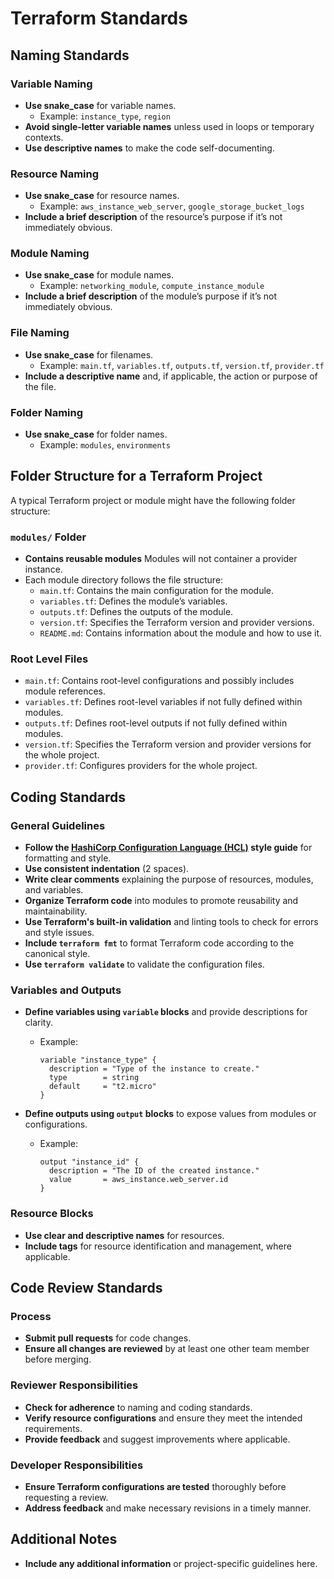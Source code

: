 # Terraform Standards

## Naming Standards

### Variable Naming

- **Use snake_case** for variable names.
  - Example: `instance_type`, `region`
- **Avoid single-letter variable names** unless used in loops or temporary contexts.
- **Use descriptive names** to make the code self-documenting.

### Resource Naming

- **Use snake_case** for resource names.
  - Example: `aws_instance_web_server`, `google_storage_bucket_logs`
- **Include a brief description** of the resource’s purpose if it’s not immediately obvious.

### Module Naming

- **Use snake_case** for module names.
  - Example: `networking_module`, `compute_instance_module`
- **Include a brief description** of the module’s purpose if it’s not immediately obvious.

### File Naming

- **Use snake_case** for filenames.
  - Example: `main.tf`, `variables.tf`, `outputs.tf`, `version.tf`, `provider.tf`
- **Include a descriptive name** and, if applicable, the action or purpose of the file.

### Folder Naming

- **Use snake_case** for folder names.
  - Example: `modules`, `environments`

## Folder Structure for a Terraform Project

A typical Terraform project or module might have the following folder structure:

### `modules/` Folder

- **Contains reusable modules** Modules will not container a provider instance.
- Each module directory follows the file structure:
  - `main.tf`: Contains the main configuration for the module.
  - `variables.tf`: Defines the module’s variables.
  - `outputs.tf`: Defines the outputs of the module.
  - `version.tf`: Specifies the Terraform version and provider versions.
  - `README.md`: Contains information about the module and how to use it.

### Root Level Files

- `main.tf`: Contains root-level configurations and possibly includes module references.
- `variables.tf`: Defines root-level variables if not fully defined within modules.
- `outputs.tf`: Defines root-level outputs if not fully defined within modules.
- `version.tf`: Specifies the Terraform version and provider versions for the whole project.
- `provider.tf`: Configures providers for the whole project.

## Coding Standards

### General Guidelines

- **Follow the [HashiCorp Configuration Language (HCL)](https://www.terraform.io/docs/configuration/syntax.html) style guide** for formatting and style.
- **Use consistent indentation** (2 spaces).
- **Write clear comments** explaining the purpose of resources, modules, and variables.
- **Organize Terraform code** into modules to promote reusability and maintainability.
- **Use Terraform's built-in validation** and linting tools to check for errors and style issues.
- **Include `terraform fmt`** to format Terraform code according to the canonical style.
- **Use `terraform validate`** to validate the configuration files.

### Variables and Outputs

- **Define variables using `variable` blocks** and provide descriptions for clarity.
  - Example:
  
    ```hcl
    variable "instance_type" {
      description = "Type of the instance to create."
      type        = string
      default     = "t2.micro"
    }
    ```

- **Define outputs using `output` blocks** to expose values from modules or configurations.
  - Example:
  
    ```hcl
    output "instance_id" {
      description = "The ID of the created instance."
      value       = aws_instance.web_server.id
    }
    ```

### Resource Blocks

- **Use clear and descriptive names** for resources.
- **Include tags** for resource identification and management, where applicable.

## Code Review Standards

### Process

- **Submit pull requests** for code changes.
- **Ensure all changes are reviewed** by at least one other team member before merging.

### Reviewer Responsibilities

- **Check for adherence** to naming and coding standards.
- **Verify resource configurations** and ensure they meet the intended requirements.
- **Provide feedback** and suggest improvements where applicable.

### Developer Responsibilities

- **Ensure Terraform configurations are tested** thoroughly before requesting a review.
- **Address feedback** and make necessary revisions in a timely manner.

## Additional Notes

- **Include any additional information** or project-specific guidelines here.
